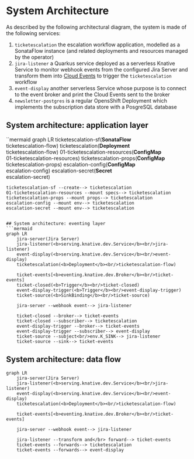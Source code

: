 # System Architecture
As described by the following architectural diagram, the system is made of the following services:
1. `ticketescalation` the escalation workflow application, modelled as a SonataFlow instance (and related deployments and resources managed by the operator)
2. `jira-listener` a Quarkus service deployed as a serverless Knative Service to monitor webhook events from the configured Jira Server and transform them into [Cloud Events](https://cloudevents.io/) to trigger the `ticketescalation` workflow
3. `event-display` another serverless Service whose purpose is to connect to the event broker and print the Cloud Events sent to the broker
4. `newsletter-postgres` is a regular OpensShift Deployment which implements the subscription data store with a PosgreSQL database

## System architecture: application layer
``mermaid
graph LR
    ticketescalation-sf(<b>SonataFlow</b><br/>ticketescalation-flow)
    ticketescalation(<b>Deployment</b><br/>ticketescalation-flow)
    01-ticketescalation-resources(<b>ConfigMap</b><br/>01-ticketescalation-resources)
    ticketescalation-props(<b>ConfigMap</b><br/>ticketescalation-props)
    escalation-config(<b>ConfigMap</b><br/>escalation-config)
    escalation-secret(<b>Secret</b><br/>escalation-secret)
    
    ticketescalation-sf --create--> ticketescalation
    01-ticketescalation-resources --mount specs--> ticketescalation
    ticketescalation-props --mount props--> ticketescalation
    escalation-config --mount env--> ticketescalation
    escalation-secret --mount env--> ticketescalation
```

## System architecture: eventing layer
```mermaid
graph LR
    jira-server(Jira Server)
    jira-listener(<b>serving.knative.dev.Service</b><br/>jira-listener)
    event-display(<b>serving.knative.dev.Service</b><br/>event-display)
    ticketescalation(<b>Deployment</b><br/>ticketescalation-flow)

    ticket-events[<b>eventing.knative.dev.Broker</b><br/>ticket-events]
    ticket-closed(<b>Trigger</b><br/>ticket-closed)
    event-display-trigger(<b>Trigger</b><br/>event-display-trigger)
    ticket-source(<b>SinkBinding</b><br/>ticket-source)

    jira-server --webhook event--> jira-listener

    ticket-closed --broker--> ticket-events
    ticket-closed --subscriber--> ticketescalation
    event-display-trigger --broker--> ticket-events
    event-display-trigger --subscriber--> event-display
    ticket-source --subject<br/>env.K_SINK--> jira-listener
    ticket-source --sink--> ticket-events
```

## System architecture: data flow
```mermaid
graph LR
    jira-server(Jira Server)
    jira-listener(<b>serving.knative.dev.Service</b><br/>jira-listener)
    event-display(<b>serving.knative.dev.Service</b><br/>event-display)
    ticketescalation(<b>Deployment</b><br/>ticketescalation-flow)

    ticket-events[<b>eventing.knative.dev.Broker</b><br/>ticket-events]

    jira-server --webhook event--> jira-listener

    jira-listener --transform and</br> forward--> ticket-events
    ticket-events --forwards--> ticketescalation
    ticket-events --forwards--> event-display
```